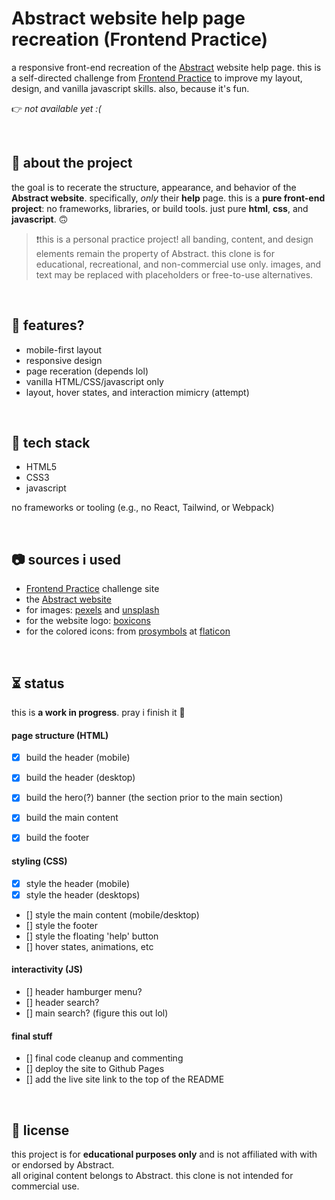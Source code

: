 # Abstract website help page recreation (Frontend Practice)

a responsive front-end recreation of the [Abstract](https://help.goabstract.com/hc/en-us) website help page. this is a self-directed challenge from [Frontend Practice](https://www.frontendpractice.com/projects/abstract) to improve my layout, design, and vanilla javascript skills. also, because it's fun.

👉 *not available yet :(*

<br>

## 📌 about the project

the goal is to recerate the structure, appearance, and behavior of the **Abstract website**. specifically, *only* their **help** page.
this is a **pure front-end project**: no frameworks, libraries, or build tools. just pure **html**, **css**, and **javascript**. 🙃

> ❗this is a personal practice project! all banding, content, and design elements remain the property of Abstract. this clone is for educational, recreational, and non-commercial use only.
> images, and text may be replaced with placeholders or free-to-use alternatives.

<br>

## 🍮 features?

- mobile-first layout
- responsive design
- page receration (depends lol)
- vanilla HTML/CSS/javascript only
- layout, hover states, and interaction mimicry (attempt)

<br>

## 🔧 tech stack

- HTML5
- CSS3
- javascript

no frameworks or tooling (e.g., no React, Tailwind, or Webpack)

<br>

## 📷 sources i used

- [Frontend Practice](https://www.frontendpractice.com/projects/abstract) challenge site
- the [Abstract website](https://help.goabstract.com/hc/en-us)
- for images: [pexels](https://www.pexels.com/) and [unsplash](https://unsplash.com/)
- for the website logo: [boxicons](https://boxicons.com/)
- for the colored icons: from [prosymbols](https://www.flaticon.com/authors/prosymbols) at [flaticon](https://www.flaticon.com/)

<br>

## ⏳ status

this is **a work in progress**. pray i finish it 🙏

#### page structure (HTML)
- [X] build the header (mobile)
- [X] build the header (desktop)
- [X] build the hero(?) banner (the section prior to the main section)
- [X] build the main content
- [X] build the footer


#### styling (CSS)
- [X] style the header (mobile)
- [X] style the header (desktops)
- [] style the main content (mobile/desktop)
- [] style the footer
- [] style the floating 'help' button
- [] hover states, animations, etc

#### interactivity (JS)
- [] header hamburger menu?
- [] header search?
- [] main search? (figure this out lol)

#### final stuff
- [] final code cleanup and commenting
- [] deploy the site to Github Pages
- [] add the live site link to the top of the README

<br>

## 📝 license

this project is for **educational purposes only** and is not affiliated with with or endorsed by Abstract.  
all original content belongs to Abstract. this clone is not intended for commercial use.